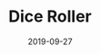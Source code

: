 ---
date: '2019-09-27'
title: 'Dice Roller'
github: ''
external: 'https://github.com/sarthakhanda/DiceRoller'
tech:
  - Android
  - Kotlin
  - Android Studio
  - XML
company: ''
showInProjects: false
---